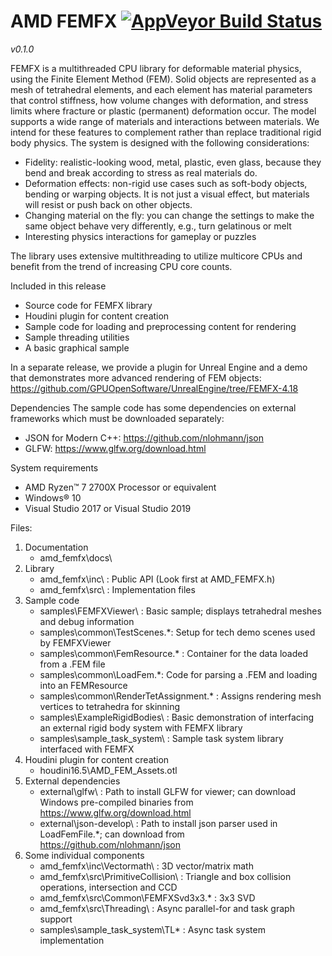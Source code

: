 # AMD FEMFX [![AppVeyor Build Status](https://ci.appveyor.com/api/projects/status/github/OpenVisualCloud/SVT-AV1?branch=master&svg=true)](https://ci.appveyor.com/project/OpenVisualCloud/SVT-AV1)
_v0.1.0_

FEMFX is a multithreaded CPU library for deformable material physics, using 
the Finite Element Method (FEM).  Solid objects are represented as a mesh of 
tetrahedral elements, and each element has material parameters that control 
stiffness, how volume changes with deformation, and stress limits where 
fracture or plastic (permanent) deformation occur.  The model supports a 
wide range of materials and interactions between materials.  We intend for 
these features to complement rather than replace traditional rigid body 
physics.  The system is designed with the following considerations:

 * Fidelity: realistic-looking wood, metal, plastic, even glass, because 
   they bend and break according to stress as real materials do.
 * Deformation effects: non-rigid use cases such as soft-body objects, 
   bending or warping objects.   It is not just a visual effect, but 
   materials will resist or push back on other objects.
 * Changing material on the fly: you can change the settings to make the 
   same object behave very differently, e.g., turn gelatinous or melt
 * Interesting physics interactions for gameplay or puzzles

The library uses extensive multithreading to utilize multicore CPUs and benefit 
from the trend of increasing CPU core counts.

Included in this release
* Source code for FEMFX library
* Houdini plugin for content creation
* Sample code for loading and preprocessing content for rendering
* Sample threading utilities
* A basic graphical sample

In a separate release, we provide a plugin for Unreal Engine and a demo that 
demonstrates more advanced rendering of FEM objects:
https://github.com/GPUOpenSoftware/UnrealEngine/tree/FEMFX-4.18

Dependencies
The sample code has some dependencies on external frameworks which must be 
downloaded separately:
* JSON for Modern C++: https://github.com/nlohmann/json
* GLFW: https://www.glfw.org/download.html

System requirements
* AMD Ryzen™ 7 2700X Processor or equivalent
* Windows® 10
* Visual Studio 2017 or Visual Studio 2019

Files:
1. Documentation
   * amd_femfx\docs\
2. Library
   * amd_femfx\inc\ : Public API (Look first at AMD_FEMFX.h)
   * amd_femfx\src\ : Implementation files
3. Sample code
   * samples\FEMFXViewer\ : Basic sample; displays tetrahedral meshes and debug 
     information
   * samples\common\TestScenes.*: Setup for tech demo scenes used by FEMFXViewer
   * samples\common\FemResource.* : Container for the data loaded from a .FEM 
     file
   * samples\common\LoadFem.*: Code for parsing a .FEM and loading into an 
     FEMResource
   * samples\common\RenderTetAssignment.* : Assigns rendering mesh vertices to 
     tetrahedra for skinning
   * samples\ExampleRigidBodies\ : Basic demonstration of interfacing an 
     external rigid body system with FEMFX library
   * samples\sample_task_system\ : Sample task system library interfaced with 
     FEMFX 
4. Houdini plugin for content creation
   * houdini16.5\AMD_FEM_Assets.otl
5. External dependencies
   * external\glfw\ : Path to install GLFW for viewer; can download Windows 
     pre-compiled binaries from https://www.glfw.org/download.html
   * external\json-develop\ : Path to install json parser used in LoadFemFile.*; 
     can download from https://github.com/nlohmann/json
6. Some individual components
   * amd_femfx\inc\Vectormath\ : 3D vector/matrix math
   * amd_femfx\src\PrimitiveCollision\ : Triangle and box collision 
     operations, intersection and CCD
   * amd_femfx\src\Common\FEMFXSvd3x3.* : 3x3 SVD
   * amd_femfx\src\Threading\ : Async parallel-for and task graph support
   * samples\sample_task_system\TL* : Async task system implementation

